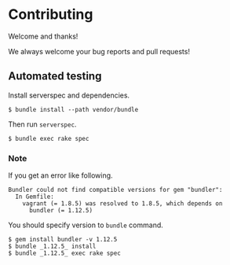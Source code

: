 # Contributing

Welcome and thanks!

We always welcome your bug reports and pull requests!

## Automated testing

Install serverspec and dependencies.

```
$ bundle install --path vendor/bundle
```

Then run `serverspec`.

```
$ bundle exec rake spec
```

### Note

If you get an error like following.

```
Bundler could not find compatible versions for gem "bundler":
  In Gemfile:
    vagrant (= 1.8.5) was resolved to 1.8.5, which depends on
      bundler (= 1.12.5)
```

You should specify version to `bundle` command.

```
$ gem install bundler -v 1.12.5
$ bundle _1.12.5_ install
$ bundle _1.12.5_ exec rake spec
```
